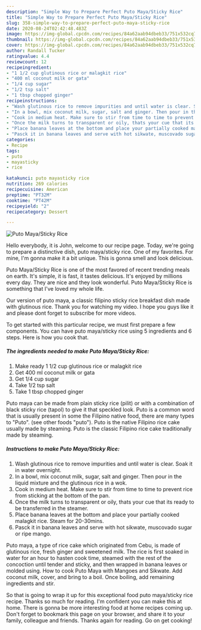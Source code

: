 ```yaml
---
description: "Simple Way to Prepare Perfect Puto Maya/Sticky Rice"
title: "Simple Way to Prepare Perfect Puto Maya/Sticky Rice"
slug: 358-simple-way-to-prepare-perfect-puto-maya-sticky-rice
date: 2020-08-24T02:42:48.483Z
image: https://img-global.cpcdn.com/recipes/84a62aab94dbeb33/751x532cq70/puto-mayasticky-rice-recipe-main-photo.jpg
thumbnail: https://img-global.cpcdn.com/recipes/84a62aab94dbeb33/751x532cq70/puto-mayasticky-rice-recipe-main-photo.jpg
cover: https://img-global.cpcdn.com/recipes/84a62aab94dbeb33/751x532cq70/puto-mayasticky-rice-recipe-main-photo.jpg
author: Randall Tucker
ratingvalue: 4.4
reviewcount: 12
recipeingredient:
- "1 1/2 cup glutinous rice or malagkit rice"
- "400 ml coconut milk or gata"
- "1/4 cup sugar"
- "1/2 tsp salt"
- "1 tbsp chopped ginger"
recipeinstructions:
- "Wash glutinous rice to remove impurities and until water is clear. Soak it in water overnight."
- "In a bowl, mix coconut milk, sugar, salt and ginger. Then pour in the liquid mixture and the glutinous rice in a wok."
- "Cook in medium heat. Make sure to stir from time to time to prevent rice from sticking at the bottom of the pan."
- "Once the milk turns to transparent or oily, thats your cue that its ready to be transferred in the steamer."
- "Place banana leaves at the bottom and place your partially cooked malagkit rice. Steam for 20-30mins."
- "Pasck it in banana leaves and serve with hot sikwate, muscovado sugar or ripe mango."
categories:
- Recipe
tags:
- puto
- mayasticky
- rice

katakunci: puto mayasticky rice 
nutrition: 269 calories
recipecuisine: American
preptime: "PT32M"
cooktime: "PT42M"
recipeyield: "2"
recipecategory: Dessert

---
```



![Puto Maya/Sticky Rice](https://img-global.cpcdn.com/recipes/84a62aab94dbeb33/751x532cq70/puto-mayasticky-rice-recipe-main-photo.jpg)

Hello everybody, it is John, welcome to our recipe page. Today, we're going to prepare a distinctive dish, puto maya/sticky rice. One of my favorites. For mine, I'm gonna make it a bit unique. This is gonna smell and look delicious.

Puto Maya/Sticky Rice is one of the most favored of recent trending meals on earth. It's simple, it is fast, it tastes delicious. It's enjoyed by millions every day. They are nice and they look wonderful. Puto Maya/Sticky Rice is something that I've loved my whole life.

Our version of puto maya, a classic filipino sticky rice breakfast dish made with glutinous rice. Thank you for watching my video. I hope you guys like it and please dont forget to subscribe for more videos.


To get started with this particular recipe, we must first prepare a few components. You can have puto maya/sticky rice using 5 ingredients and 6 steps. Here is how you cook that.

<!--inarticleads1-->

##### The ingredients needed to make Puto Maya/Sticky Rice:

1. Make ready 1 1/2 cup glutinous rice or malagkit rice
1. Get 400 ml coconut milk or gata
1. Get 1/4 cup sugar
1. Take 1/2 tsp salt
1. Take 1 tbsp chopped ginger


Puto maya can be made from plain sticky rice (pilit) or with a combination of black sticky rice (tapol) to give it that speckled look. Puto is a common word that is usually present in some the Filipino native food, there are many types to &#34;Puto&#34;. (see other foods &#34;puto&#34;). Puto is the native Filipino rice cake usually made by steaming. Puto is the classic Filipino rice cake traditionally made by steaming. 

<!--inarticleads2-->

##### Instructions to make Puto Maya/Sticky Rice:

1. Wash glutinous rice to remove impurities and until water is clear. Soak it in water overnight.
1. In a bowl, mix coconut milk, sugar, salt and ginger. Then pour in the liquid mixture and the glutinous rice in a wok.
1. Cook in medium heat. Make sure to stir from time to time to prevent rice from sticking at the bottom of the pan.
1. Once the milk turns to transparent or oily, thats your cue that its ready to be transferred in the steamer.
1. Place banana leaves at the bottom and place your partially cooked malagkit rice. Steam for 20-30mins.
1. Pasck it in banana leaves and serve with hot sikwate, muscovado sugar or ripe mango.


Puto maya, a type of rice cake which originated from Cebu, is made of glutinous rice, fresh ginger and sweetened milk. The rice is first soaked in water for an hour to hasten cook time, steamed with the rest of the concoction until tender and sticky, and then wrapped in banana leaves or molded using. How to cook Puto Maya with Mangoes and Sikwate. Add coconut milk, cover, and bring to a boil. Once boiling, add remaining ingredients and stir. 

So that is going to wrap it up for this exceptional food puto maya/sticky rice recipe. Thanks so much for reading. I'm confident you can make this at home. There is gonna be more interesting food at home recipes coming up. Don't forget to bookmark this page on your browser, and share it to your family, colleague and friends. Thanks again for reading. Go on get cooking!

